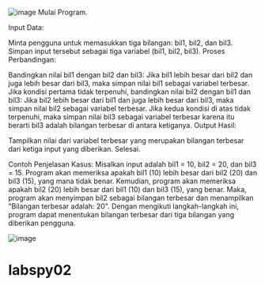 ![image](https://github.com/user-attachments/assets/62e9f76f-6d0b-4f1f-a98b-4a5a7d3e87b9)
Mulai Program.

Input Data:

Minta pengguna untuk memasukkan tiga bilangan: bil1, bil2, dan bil3.
Simpan input tersebut sebagai tiga variabel (bil1, bil2, bil3).
Proses Perbandingan:

Bandingkan nilai bil1 dengan bil2 dan bil3:
Jika bil1 lebih besar dari bil2 dan juga lebih besar dari bil3, maka simpan nilai bil1 sebagai variabel terbesar.
Jika kondisi pertama tidak terpenuhi, bandingkan nilai bil2 dengan bil1 dan bil3:
Jika bil2 lebih besar dari bil1 dan juga lebih besar dari bil3, maka simpan nilai bil2 sebagai variabel terbesar.
Jika kedua kondisi di atas tidak terpenuhi, maka simpan nilai bil3 sebagai variabel terbesar karena itu berarti bil3 adalah bilangan terbesar di antara ketiganya.
Output Hasil:

Tampilkan nilai dari variabel terbesar yang merupakan bilangan terbesar dari ketiga input yang diberikan.
Selesai.

Contoh Penjelasan Kasus:
Misalkan input adalah bil1 = 10, bil2 = 20, dan bil3 = 15.
Program akan memeriksa apakah bil1 (10) lebih besar dari bil2 (20) dan bil3 (15), yang mana tidak benar.
Kemudian, program akan memeriksa apakah bil2 (20) lebih besar dari bil1 (10) dan bil3 (15), yang benar.
Maka, program akan menyimpan bil2 sebagai bilangan terbesar dan menampilkan "Bilangan terbesar adalah: 20".
Dengan mengikuti langkah-langkah ini, program dapat menentukan bilangan terbesar dari tiga bilangan yang diberikan pengguna.

![image](https://github.com/user-attachments/assets/1d337f43-ca87-4c40-bea9-211d48a8556d)

# labspy02
